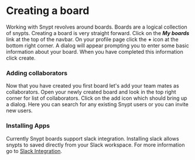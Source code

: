 # Creating a board

Working with Snypt revolves around boards. Boards are a logical collection of snypts. Creating a board is very straight forward. Click on the **_My boards_** link at the top of the navbar.
On your profile page click the **+** icon at the bottom right corner. A dialog will appear prompting 
you to enter some basic information about your board. When you have completed this information click create.

### Adding collaborators

Now that you have created you first board let's add your team mates as collaborators. Open your newly
created board and look in the top right corner for list of collaborators. Click on the add icon which
should bring up a dialog. Here you can search for any existing Snypt users or you can invite new users. 

### Installing Apps

Currently Snypt boards support slack integration. Installing slack allows snypts to saved directly 
from your Slack workspace. For more information go to [ Slack Integration](/docs/slack/integration.md).
